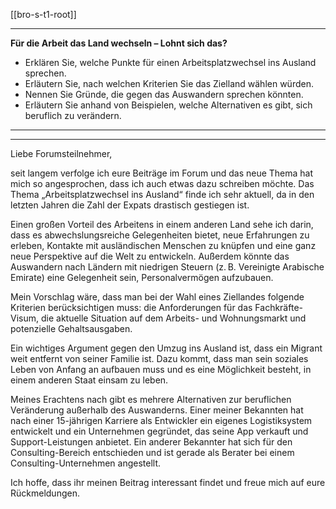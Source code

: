 [[bro-s-t1-root]]

---

**Für die Arbeit das Land wechseln – Lohnt sich das?**
- Erklären Sie, welche Punkte für einen Arbeitsplatzwechsel ins Ausland sprechen.  
- Erläutern Sie, nach welchen Kriterien Sie das Zielland wählen würden.  
- Nennen Sie Gründe, die gegen das Auswandern sprechen könnten.  
- Erläutern Sie anhand von Beispielen, welche Alternativen es gibt, sich beruflich zu verändern.  

---
---

Liebe Forumsteilnehmer,

seit langem verfolge ich eure Beiträge im Forum und das neue Thema hat mich so angesprochen, dass ich auch etwas dazu schreiben möchte. Das Thema „Arbeitsplatzwechsel ins Ausland“ finde ich sehr aktuell, da in den letzten Jahren die Zahl der Expats drastisch gestiegen ist.

Einen großen Vorteil des Arbeitens in einem anderen Land sehe ich darin, dass es abwechslungsreiche Gelegenheiten bietet, neue Erfahrungen zu erleben, Kontakte mit ausländischen Menschen zu knüpfen und eine ganz neue Perspektive auf die Welt zu entwickeln. Außerdem könnte das Auswandern nach Ländern mit niedrigen Steuern (z. B. Vereinigte Arabische Emirate) eine Gelegenheit sein, Personalvermögen aufzubauen.

Mein Vorschlag wäre, dass man bei der Wahl eines Ziellandes folgende Kriterien berücksichtigen muss: die Anforderungen für das Fachkräfte-Visum, die aktuelle Situation auf dem Arbeits- und Wohnungsmarkt und potenzielle Gehaltsausgaben.

Ein wichtiges Argument gegen den Umzug ins Ausland ist, dass ein Migrant weit entfernt von seiner Familie ist. Dazu kommt, dass man sein soziales Leben von Anfang an aufbauen muss und es eine Möglichkeit besteht, in einem anderen Staat einsam zu leben.

Meines Erachtens nach gibt es mehrere Alternativen zur beruflichen Veränderung außerhalb des Auswanderns. Einer meiner Bekannten hat nach einer 15-jährigen Karriere als Entwickler ein eigenes Logistiksystem entwickelt und ein Unternehmen gegründet, das seine App verkauft und Support-Leistungen anbietet. Ein anderer Bekannter hat sich für den Consulting-Bereich entschieden und ist gerade als Berater bei einem Consulting-Unternehmen angestellt.

Ich hoffe, dass ihr meinen Beitrag interessant findet und freue mich auf eure Rückmeldungen.